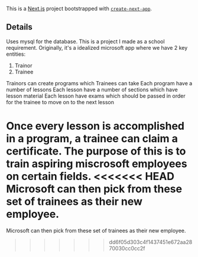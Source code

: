 This is a [Next.js](https://nextjs.org/) project bootstrapped with [`create-next-app`](https://github.com/vercel/next.js/tree/canary/packages/create-next-app).

## Details
Uses mysql for the database. 
This is a project I made as a school requirement. 
Originally, it's a idealized microsoft app where we have 2 key entities:
1. Trainor
2. Trainee

Trainors can create programs which Trainees can take 
Each program have a number of lessons
Each lesson have a number of sections which have lesson material
Each lesson have exams which should be passed in order for the trainee to move on to the next lesson

Once every lesson is accomplished in a program, a trainee can claim a certificate.
The purpose of this is to train aspiring miscrosoft employees on certain fields. 
<<<<<<< HEAD
Microsoft can then pick from these set of trainees as their new employee. 
=======
Microsoft can then pick from these set of trainees as their new employee. 
>>>>>>> dd6f05d303c4f1437451e672aa2870030cc0cc2f
